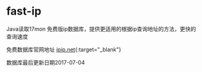 # fast-ip
 
 Java读取17mon 免费版ip数据库，提供更适用的根据ip查询地址的方法，更快的查询速度
 
 免费数据库官网地址 [ipip.net](https://www.ipip.net/){:target="_blank"}
 
 数据库最后更新日期2017-07-04

